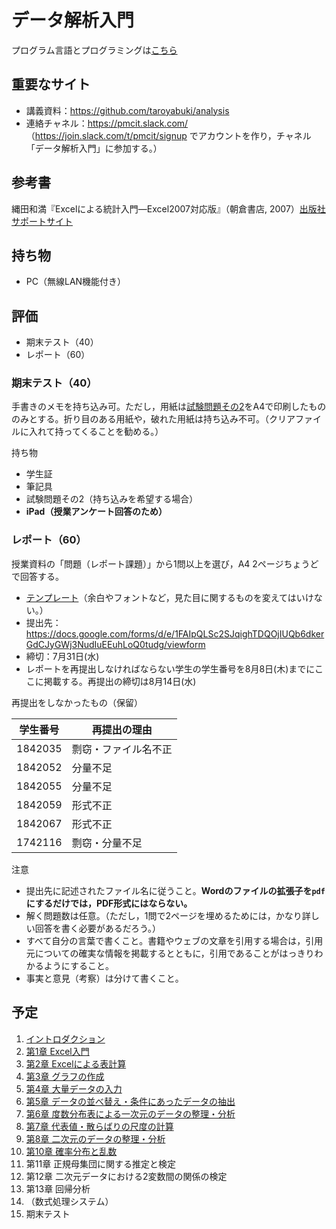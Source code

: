# データ解析入門

プログラム言語とプログラミングは[こちら](https://github.com/taroyabuki/programming)

## 重要なサイト

* 講義資料：https://github.com/taroyabuki/analysis
* 連絡チャネル：https://pmcit.slack.com/ （https://join.slack.com/t/pmcit/signup でアカウントを作り，チャネル「データ解析入門」に参加する。）

## 参考書

縄田和満『Excelによる統計入門―Excel2007対応版』（朝倉書店, 2007）[出版社サポートサイト](https://www.asakura.co.jp/books/isbn/978-4-254-12172-8/)

## 持ち物

* PC（無線LAN機能付き）

## 評価

* 期末テスト（40）
* レポート（60）

### 期末テスト（40）

手書きのメモを持ち込み可。ただし，用紙は[試験問題その2](exam2.pdf)をA4で印刷したもののみとする。折り目のある用紙や，破れた用紙は持ち込み不可。（クリアファイルに入れて持ってくることを勧める。）

持ち物

* 学生証
* 筆記具
* 試験問題その2（持ち込みを希望する場合）
* **iPad（授業アンケート回答のため）**

### レポート（60）

授業資料の「問題（レポート課題）」から1問以上を選び，A4 2ページちょうどで回答する。

* [テンプレート](template.docx)（余白やフォントなど，見た目に関するものを変えてはいけない。）
* 提出先：https://docs.google.com/forms/d/e/1FAIpQLSc2SJqighTDQOjIUQb6dkerGdCJyGWj3NudIuEEuhLoQ0tudg/viewform
* 締切：7月31日(水)
* レポートを再提出しなければならない学生の学生番号を8月8日(木)までにここに掲載する。再提出の締切は8月14日(水)

再提出をしなかったもの（保留）

学生番号|再提出の理由
--|--
1842035|剽窃・ファイル名不正
1842052|分量不足
1842055|分量不足
1842059|形式不正
1842067|形式不正
1742116|剽窃・分量不足

注意

* 提出先に記述されたファイル名に従うこと。**Wordのファイルの拡張子を`pdf`にするだけでは，PDF形式にはならない。**
* 解く問題数は任意。（ただし，1問で2ページを埋めるためには，かなり詳しい回答を書く必要があるだろう。）
* すべて自分の言葉で書くこと。書籍やウェブの文章を引用する場合は，引用元についての確実な情報を掲載するとともに，引用であることがはっきりわかるようにすること。
* 事実と意見（考察）は分けて書くこと。

## 予定

1. [イントロダクション](00_introduction.md)
1. [第1章 Excel入門](01_excel.md)
1. [第2章 Excelによる表計算](02_spreadsheet.md)
1. [第3章 グラフの作成](03_charts.md)
1. [第4章 大量データの入力](04_smalldata.md)
1. [第5章 データの並べ替え・条件にあったデータの抽出](05_filter.md)
1. [第6章 度数分布表による一次元のデータの整理・分析](06_histogram.md)
1. [第7章 代表値・散らばりの尺度の計算](07_summary.md)
1. [第8章 二次元のデータの整理・分析](08_xy.md)
1. [第10章 確率分布と乱数](10_probability.md)
1. 第11章 正規母集団に関する推定と検定
1. 第12章 二次元データにおける2変数間の関係の検定
1. 第13章 回帰分析
1. （数式処理システム）
1. 期末テスト
